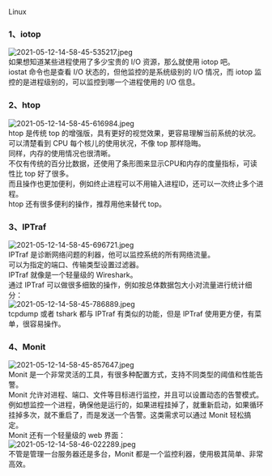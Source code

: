 Linux 
<a name="TqMaC"></a>
### 1、iotop
![2021-05-12-14-58-45-535217.jpeg](https://cdn.nlark.com/yuque/0/2021/jpeg/396745/1620802773256-e1855cf5-fbb1-4af7-b37c-4ffb68e97c21.jpeg#clientId=uad162d21-389c-4&from=ui&id=ub9d62d9a&originHeight=201&originWidth=1080&originalType=binary&size=43812&status=done&style=none&taskId=u94fff949-3e89-4c50-8a83-f9dce2e038f)<br />如果想知道某些进程使用了多少宝贵的 I/O 资源，那么就使用 iotop 吧。<br />iostat 命令也是查看 I/O 状态的，但他监控的是系统级别的 I/O 情况，而 iotop 监控的是进程级别的，可以监控到哪一个进程使用的 I/O 信息。
<a name="zbLGd"></a>
### 2、htop
![2021-05-12-14-58-45-616984.jpeg](https://cdn.nlark.com/yuque/0/2021/jpeg/396745/1620802767158-a893d6f4-d6c0-442d-aa6e-c2445bc1a9ab.jpeg#clientId=uad162d21-389c-4&from=ui&id=u5d951a47&originHeight=285&originWidth=1080&originalType=binary&size=47091&status=done&style=none&taskId=udd5d8b16-6647-418d-be86-e9d2ef03feb)<br />htop 是传统 top 的增强版，具有更好的视觉效果，更容易理解当前系统的状况。<br />可以清楚看到 CPU 每个核儿的使用状况，不像 top 那样隐晦。<br />同样，内存的使用情况也很清晰。<br />不仅有传统的百分比数据，还使用了条形图来显示CPU和内存的度量指标，可读性比 top 好了很多。<br />而且操作也更加便利，例如终止进程可以不用输入进程ID，还可以一次终止多个进程。<br />htop 还有很多便利的操作，推荐用他来替代 top。
<a name="Tgmut"></a>
### 3、IPTraf
![2021-05-12-14-58-45-696721.jpeg](https://cdn.nlark.com/yuque/0/2021/jpeg/396745/1620802760464-c03b47f2-079c-4319-ba21-0fbd22c2b292.jpeg#clientId=uad162d21-389c-4&from=ui&id=u9f49e8c6&originHeight=367&originWidth=1080&originalType=binary&size=88170&status=done&style=none&taskId=u240ce4c0-b0d4-42a7-b777-325e9d153a6)<br />IPTraf 是诊断网络问题的利器，他可以监控系统的所有网络流量。<br />可以为指定的端口、传输类型设置过滤器。<br />IPTraf 就像是一个轻量级的 Wireshark。<br />通过 IPTraf 可以做很多细致的操作，例如按总体数据包大小对流量进行统计细分：<br />![2021-05-12-14-58-45-786889.jpeg](https://cdn.nlark.com/yuque/0/2021/jpeg/396745/1620802753577-ea0c3e80-6f7a-4ab0-869e-f93ceb9e5169.jpeg#clientId=uad162d21-389c-4&from=ui&id=ub59dbacc&originHeight=788&originWidth=964&originalType=binary&size=104362&status=done&style=none&taskId=ude5f1e8c-0e52-4797-8b26-53e69cf95a6)<br />tcpdump 或者 tshark 都与 IPTraf 有类似的功能，但是 IPTraf 使用更方便，有菜单，很容易操作。
<a name="ADDVC"></a>
### 4、Monit
![2021-05-12-14-58-45-857647.jpeg](https://cdn.nlark.com/yuque/0/2021/jpeg/396745/1620802747503-13a2e21c-cfd8-4f28-a23a-fbb79d53c9d3.jpeg#clientId=uad162d21-389c-4&from=ui&id=uea6f39ed&originHeight=300&originWidth=1064&originalType=binary&size=26977&status=done&style=none&taskId=ucbc97fb0-5f5d-4a53-a68b-04389cefcaa)<br />Monit 是一个非常灵活的工具，有很多种配置方式，支持不同类型的阈值和性能告警。<br />Monit 允许对进程、端口、文件等目标进行监控，并且可以设置动态的告警模式。<br />例如想监控一个进程，确保他是运行的，如果进程挂掉了，就重新启动，如果循环挂掉多次，就不重启了，而是发送一个告警。这类需求可以通过 Monit 轻松搞定。<br />Monit 还有一个轻量级的 web 界面：<br />![2021-05-12-14-58-46-022289.jpeg](https://cdn.nlark.com/yuque/0/2021/jpeg/396745/1620802741222-7266c088-3a85-4404-bc15-6143dbf2774f.jpeg#clientId=uad162d21-389c-4&from=ui&id=ufe89873e&originHeight=419&originWidth=874&originalType=binary&size=36702&status=done&style=shadow&taskId=u8ea85e5b-478a-4ea9-9ce3-adfbc62a8f3)<br />不管是管理一台服务器还是多台，Monit 都是一个监控利器，使用极其简单、非常高效。
